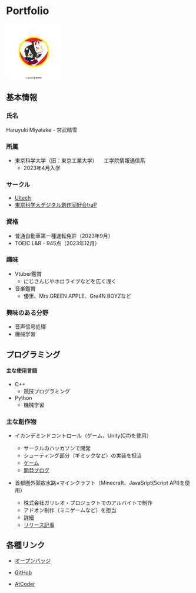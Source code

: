 # Portfolio
<img src="images/icon.jpg" alt="アイコン" width="150" height="150">

## 基本情報
### 氏名
Haruyuki Miyatake - 宮武晴雪

### 所属
- 東京科学大学（旧：東京工業大学）
　工学院情報通信系
  - 2023年4月入学

### サークル
- [Ultech](titech.info/circle/150)
- [東京科学大デジタル創作同好会traP](portfolio.trap.jp)

### 資格
- 普通自動車第一種運転免許（2023年9月）
- TOEIC L&R - 945点（2023年12月）

### 趣味
- Vtuber鑑賞
    - にじさんじやホロライブなどを広く浅く
- 音楽鑑賞
    - 優里、Mrs.GREEN APPLE、Gre4N BOYZなど

### 興味のある分野
- 音声信号処理
- 機械学習
## プログラミング
#### 主な使用言語
- C++
    - 競技プログラミング
- Python
    - 機械学習

### 主な創作物
- イカンデミンドコントロール（ゲーム、Unity(C#)を使用）
    - サークルのハッカソンで開発
    - シューティング部分（ギミックなど）の実装を担当
    - [ゲーム](napolin.github.io/IkanDemindControl)
    - [開発ブログ](trap.jp/post/1903)

- 首都圏外郭放水路×マインクラフト（Minecraft、JavaSript(Script API)を使用）
    - 株式会社ガリレオ・プロジェクトでのアルバイトで制作
    - アドオン制作（ミニゲームなど）を担当
    - [詳細](www.ktr.mlit.go.jp/edogawa/edogawa01318.html)
    - [リリース記事](prtimes.jp/main/html/rd/p/000000010.000134918.html)
        
## 各種リンク
- [オープンバッジ](www.openbadge-global.com/ns/portal/openbadge/public/assertions/user/SHpOdUZqWEVwd1dmeFJhd1FqTHg4UT09)

- [GitHub](github.com/haru-miya)

- [AtCoder](atcoder.jp/users/yomi1)

